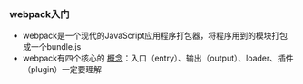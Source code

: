 ### webpack入门
 [](./doc/webpack.jpg)
+ webpack是一个现代的JavaScript应用程序打包器，将程序用到的模块打包成一个bundle.js
+ webpack有四个核心的 [概念](https://doc.webpack-china.org/concepts/)：入口（entry）、输出（output）、loader、插件（plugin）一定要理解

